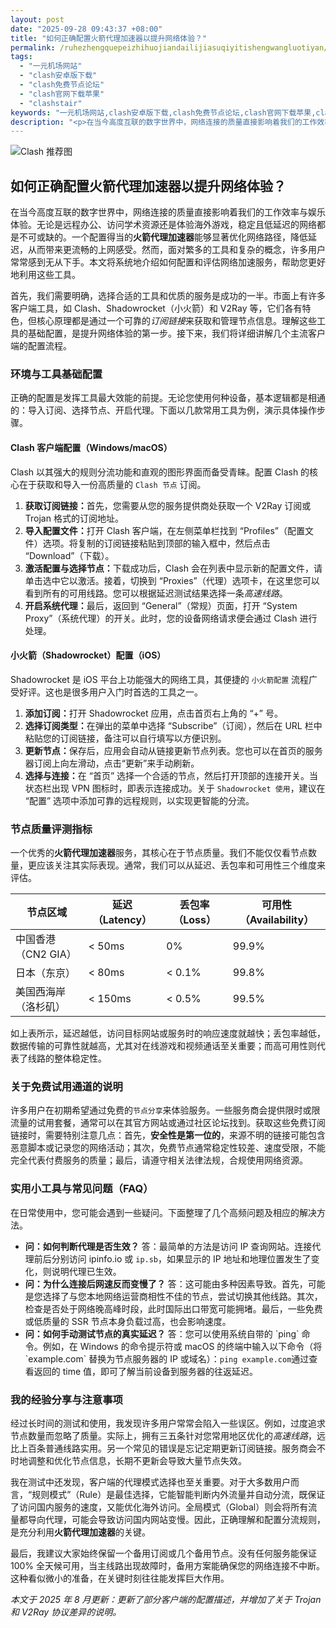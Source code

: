 ```yaml
---
layout: post
date: "2025-09-28 09:43:37 +08:00"
title: "如何正确配置火箭代理加速器以提升网络体验？"
permalink: /ruhezhengquepeizhihuojiandailijiasuqiyitishengwangluotiyan/
tags:
  - "一元机场网站"
  - "clash安卓版下载"
  - "clash免费节点论坛"
  - "clash官网下载苹果"
  - "clashstair"
keywords: "一元机场网站,clash安卓版下载,clash免费节点论坛,clash官网下载苹果,clashstair"
description: "<p>在当今高度互联的数字世界中，网络连接的质量直接影响着我们的工作效率与娱乐体验。无论是远程办公、访问学术资源还是体验海外游戏，稳定且低延迟的网络都是不可或缺的。一个配置得当的<strong>火箭代理加速器</strong>能够显著优化网络路径，降低延迟，从而带来更流畅的上网感受。然而，面对繁多的工具和复杂的概念，许多用户常常感到无从下手。本文将系统地介绍如何配置和评估网络加速服务，帮助您更好地利用这些工具。</p>"
---
```


![Clash 推荐图](https://clashjd.github.io/assets/img/一元机场订阅.png)

## 如何正确配置火箭代理加速器以提升网络体验？

<p>在当今高度互联的数字世界中，网络连接的质量直接影响着我们的工作效率与娱乐体验。无论是远程办公、访问学术资源还是体验海外游戏，稳定且低延迟的网络都是不可或缺的。一个配置得当的<strong>火箭代理加速器</strong>能够显著优化网络路径，降低延迟，从而带来更流畅的上网感受。然而，面对繁多的工具和复杂的概念，许多用户常常感到无从下手。本文将系统地介绍如何配置和评估网络加速服务，帮助您更好地利用这些工具。</p>
<p>首先，我们需要明确，选择合适的工具和优质的服务是成功的一半。市面上有许多客户端工具，如 Clash、Shadowrocket（小火箭）和 V2Ray 等，它们各有特色，但核心原理都是通过一个可靠的<em>订阅链接</em>来获取和管理节点信息。理解这些工具的基础配置，是提升网络体验的第一步。接下来，我们将详细讲解几个主流客户端的配置流程。</p>
<h3>环境与工具基础配置</h3>
<p>正确的配置是发挥工具最大效能的前提。无论您使用何种设备，基本逻辑都是相通的：导入订阅、选择节点、开启代理。下面以几款常用工具为例，演示具体操作步骤。</p>
<h4>Clash 客户端配置（Windows/macOS）</h4>
<p>Clash 以其强大的规则分流功能和直观的图形界面而备受青睐。配置 Clash 的核心在于获取和导入一份高质量的 <code>Clash 节点</code> 订阅。</p>
<ol>
    <li><strong>获取订阅链接：</strong>首先，您需要从您的服务提供商处获取一个 V2Ray 订阅或 Trojan 格式的订阅地址。</li>
    <li><strong>导入配置文件：</strong>打开 Clash 客户端，在左侧菜单栏找到 “Profiles”（配置文件）选项。将复制的订阅链接粘贴到顶部的输入框中，然后点击 “Download”（下载）。</li>
    <li><strong>激活配置与选择节点：</strong>下载成功后，Clash 会在列表中显示新的配置文件，请单击选中它以激活。接着，切换到 “Proxies”（代理）选项卡，在这里您可以看到所有的可用线路。您可以根据延迟测试结果选择一条<em>高速线路</em>。</li>
    <li><strong>开启系统代理：</strong>最后，返回到 “General”（常规）页面，打开 “System Proxy”（系统代理）的开关。此时，您的设备网络请求便会通过 Clash 进行处理。</li>
</ol>
<h4>小火箭（Shadowrocket）配置（iOS）</h4>
<p>Shadowrocket 是 iOS 平台上功能强大的网络工具，其便捷的 <code>小火箭配置</code> 流程广受好评。这也是很多用户入门时首选的工具之一。</p>
<ol>
    <li><strong>添加订阅：</strong>打开 Shadowrocket 应用，点击首页右上角的 “+” 号。</li>
    <li><strong>选择订阅类型：</strong>在弹出的菜单中选择 “Subscribe”（订阅），然后在 URL 栏中粘贴您的订阅链接，备注可以自行填写以方便识别。</li>
    <li><strong>更新节点：</strong>保存后，应用会自动从链接更新节点列表。您也可以在首页的服务器订阅上向左滑动，点击“更新”来手动刷新。</li>
    <li><strong>选择与连接：</strong>在 “首页” 选择一个合适的节点，然后打开顶部的连接开关。当状态栏出现 VPN 图标时，即表示连接成功。关于 <code>Shadowrocket 使用</code>，建议在 “配置” 选项中添加可靠的远程规则，以实现更智能的分流。</li>
</ol>
<h3>节点质量评测指标</h3>
<p>一个优秀的<strong>火箭代理加速器</strong>服务，其核心在于节点质量。我们不能仅仅看节点数量，更应该关注其实际表现。通常，我们可以从延迟、丢包率和可用性三个维度来评估。</p>
<table>
    <thead>
        <tr>
            <th>节点区域</th>
            <th>延迟（Latency）</th>
            <th>丢包率（Loss）</th>
            <th>可用性（Availability）</th>
        </tr>
    </thead>
    <tbody>
        <tr>
            <td>中国香港（CN2 GIA）</td>
            <td>&lt; 50ms</td>
            <td>0%</td>
            <td>99.9%</td>
        </tr>
        <tr>
            <td>日本（东京）</td>
            <td>&lt; 80ms</td>
            <td>&lt; 0.1%</td>
            <td>99.8%</td>
        </tr>
        <tr>
            <td>美国西海岸（洛杉矶）</td>
            <td>&lt; 150ms</td>
            <td>&lt; 0.5%</td>
            <td>99.5%</td>
        </tr>
    </tbody>
</table>
<p>如上表所示，延迟越低，访问目标网站或服务时的响应速度就越快；丢包率越低，数据传输的可靠性就越高，尤其对在线游戏和视频通话至关重要；而高可用性则代表了线路的整体稳定性。</p>
<h3>关于免费试用通道的说明</h3>
<p>许多用户在初期希望通过免费的<code>节点分享</code>来体验服务。一些服务商会提供限时或限流量的试用套餐，通常可以在其官方网站或通过社区论坛找到。获取这些免费订阅链接时，需要特别注意几点：首先，<strong>安全性是第一位的</strong>，来源不明的链接可能包含恶意脚本或记录您的网络活动；其次，免费节点通常稳定性较差、速度受限，不能完全代表付费服务的质量；最后，请遵守相关法律法规，合规使用网络资源。</p>
<h3>实用小工具与常见问题（FAQ）</h3>
<p>在日常使用中，您可能会遇到一些疑问。下面整理了几个高频问题及相应的解决方法。</p>
<ul>
    <li>
        <strong>问：如何判断代理是否生效？</strong>
        答：最简单的方法是访问 IP 查询网站。连接代理前后分别访问 ipinfo.io 或 <code>ip.sb</code>，如果显示的 IP 地址和地理位置发生了变化，则说明代理已生效。
    </li>
    <li>
        <strong>问：为什么连接后网速反而变慢了？</strong>
        答：这可能由多种因素导致。首先，可能是您选择了与您本地网络运营商相性不佳的节点，尝试切换其他线路。其次，检查是否处于网络晚高峰时段，此时国际出口带宽可能拥堵。最后，一些免费或低质量的 SSR 节点本身负载过高，也会影响速度。
    </li>
    <li>
        <strong>问：如何手动测试节点的真实延迟？</strong>
        答：您可以使用系统自带的 `ping` 命令。例如，在 Windows 的命令提示符或 macOS 的终端中输入以下命令（将 `example.com` 替换为节点服务器的 IP 或域名）：<code>ping example.com</code>通过查看返回的 time 值，即可了解当前设备到服务器的往返延迟。
    </li>
</ul>
<h3>我的经验分享与注意事项</h3>
<p>经过长时间的测试和使用，我发现许多用户常常会陷入一些误区。例如，过度追求节点数量而忽略了质量。实际上，拥有三五条针对您常用地区优化的<em>高速线路</em>，远比上百条普通线路实用。另一个常见的错误是忘记定期更新订阅链接。服务商会不时地调整和优化节点信息，长期不更新会导致大量节点失效。</p>
<p>我在测试中还发现，客户端的代理模式选择也至关重要。对于大多数用户而言，“规则模式”（Rule）是最佳选择，它能智能判断内外流量并自动分流，既保证了访问国内服务的速度，又能优化海外访问。全局模式（Global）则会将所有流量都导向代理，可能会导致访问国内网站变慢。因此，正确理解和配置分流规则，是充分利用<strong>火箭代理加速器</strong>的关键。</p>
<p>最后，我建议大家始终保留一个备用订阅或几个备用节点。没有任何服务能保证 100% 全天候可用，当主线路出现故障时，备用方案能确保您的网络连接不中断。这种看似微小的准备，在关键时刻往往能发挥巨大作用。</p>
<p><em>本文于 2025 年 8 月更新：更新了部分客户端的配置描述，并增加了关于 Trojan 和 V2Ray 协议差异的说明。</em></p>
